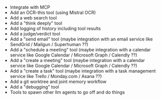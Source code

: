 * Integrate with MCP
* Add an OCR-this tool (using Mistral OCR)
* Add a web search tool
* Add a "think deeply" tool
* Add logging of history including tool results
* Add a judge/verdict tool
* Add a "send email" tool (maybe integration with an email service like SendGrid / Mailgun / Superhuman ??)
* Add a "schedule a meeting" tool (maybe integration with a calendar service like Google Calendar / Microsoft Graph / Calendly ??)
* Add a "create a meeting" tool (maybe integration with a calendar service like Google Calendar / Microsoft Graph / Calendly ??)
* Add a "create a task" tool (maybe integration with a task management service like Trello / Monday.com / Asana ??)
* Add a git worktree and joint memory workflow
* Add a "debugging" tool
* Tools to spawn other llm agents to go off and do things